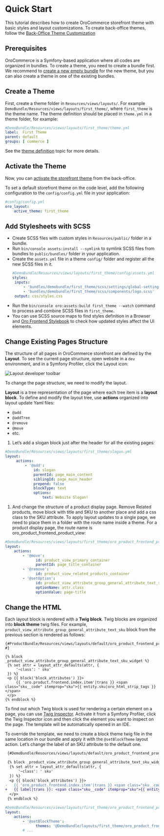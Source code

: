 <a id="dev-doc-frontend-layouts-quick-start"></a>

# Quick Start

This tutorial describes how to create OroCommerce storefront theme with basic styles and layout customizations.
To create back-office themes, follow the [Back-Office Theme Customization](../back-office/index.md#dev-doc-frontend-back-office-theming)

## Prerequisites

OroCommerce is a Symfony-based application where all codes are organized in bundles.
To create a theme, you need to create a bundle first. We recommend to [create a new empty bundle](../../backend/extension/create-bundle.md#how-to-create-new-bundle) for the new theme,
but you can also create a theme in one of the existing bundles.

## Create a Theme

First, create a theme folder in `Resources/views/layouts/`. For example `DemoBundle/Resources/views/layouts/first_theme/`, where `first_theme` is the theme name.
The theme definition should be placed in `theme.yml` in a theme folder, for example:

```yaml
#DemoBundle/Resources/views/layouts/first_theme/theme.yml
label:  First Theme
parent: default
groups: [ commerce ]
```

See the [theme definition](theming.md#dev-doc-frontend-layouts-theming-definition) topic for more details.

## Activate the Theme

Now, you can [activate the storefront theme](../../user/back-office/system/configuration/commerce/design/theme-global.md#configuration-commerce-design-theme) from the back-office.

To set a default storefront theme on the code level, add the following
configuration to the `config/config.yml` file in your application:

```yaml
#config/config.yml
oro_layout:
    active_theme: first_theme
```

## Add Stylesheets with SCSS

* Create SCSS files with custom styles in `Resources/public/` folder in a bundle.
* Run `bin/console assets:install --symlink` to symlink SCSS files from bundles to `public/bundles/` folder in your application.
* Create the `assets.yml` file in a theme `config/` folder and register all the new SCSS files in it.
  ```yaml
  #DemoBundle/Resources/views/layouts/first_theme/config/assets.yml
  styles:
   inputs:
       - 'bundles/demobundle/first_theme/scss/settings/global-settings.scss'
       - 'bundles/demobundle/first_theme/scss/components/logo.scss'
   output: css/styles.css
  ```
* Run the `bin/console oro:assets:build first_theme --watch` command to process and combine SCSS files in  `first_theme`.
* You can use SCSS source maps to find styles definition in a Browser and [Oro Frontend Stylebook](css/frontend-stylebook.md#dev-doc-frontend-css-frontend-stylebook) to check how updated styles affect the UI elements.

## Change Existing Pages Structure

The structure of all pages in OroCommerce storefront are defined by the **Layout**.
To see the current page structure, open website in a `dev` environment, and in a Symfony Profiler, click the Layout icon:

![Layout developer toolbar](img/frontend/developer_toolbar_layout_icon.png)

To change the page structure, we need to modify the layout.

**Layout** is a tree representation of the page where each tree item is a **layout block**.
To define and modify the layout tree, use **actions** organized into layout update Yaml files:

* `@add`
* `@addTree`
* `@remove`
* `@move`
* etc.

1. Let’s add a slogan block just after the header for all the existing pages:

```yaml
#DemoBundle/Resources/views/layouts/first_theme/slogan.yml
layout:
     actions:
         - '@add':
             id: slogan
             parentId: page_main_content
             siblingId: page_main_header
             prepend: false
             blockType: text
             options:
                 text: Website Slogan!
```

1. And change the structure of a product display page. Remove Related products, move block with title and SKU to another place and add a css class to the SKU attribute. To apply layout updates to a single page, we need to place them in a folder with the route name inside a theme. For a product display page, the route name is oro_product_frontend_product_view:

```yaml
#DemoBundle/Resources/views/layouts/first_theme/oro_product_frontend_product_view/product.yml
layout:
    actions:
        - '@move':
              id: product_view_primary_container
              parentId: page_title_container
        - '@remove':
              id: product_view_related_products_container
        - '@setOption':
              id: product_view_attribute_group_general_attribute_text_sku
              optionName: attr.class
              optionValue: page-title
```

## Change the HTML

Each layout block is rendered with a **Twig block**. Twig blocks are organized into **block theme** twig files.
For example, `product_view_attribute_group_general_attribute_text_sku` block from the previous section is rendered as follows:

```twig
{#ProductBundle/Resources/views/layouts/default/oro_product_frontend_product_view/layout.html.twig #}

{% block _product_view_attribute_group_general_attribute_text_sku_widget %}
 {% set attr = layout_attr_defaults(attr, {
     '~class': ' sku'
 }) %}
 <p {{ block('block_attributes') }}>
     {{ 'oro.product.frontend.index.item'|trans }} <span class="sku__code" itemprop="sku">{{ entity.sku|oro_html_strip_tags }}</span>
 </p>
{% endblock %}
```

To find out which Twig block is used for rendering a certain element on a page, you can use <a href="https://github.com/oroinc/twig-inspector/blob/master/Bundle/Resources/doc/usage.md" target="_blank">Twig Inspector</a>. Activate it from a Symfony Profiler, click the Twig Inspector icon and then click the element you want to inspect on the page. The template will be automatically opened in an IDE.

To override the template, we need to create a block theme twig file in the same location in our bundle and apply it with the `@setBlockTheme` layout action. Let’s change the label of an SKU attribute to the default one.

```diff
 {#DemoBundle/Resources/views/layouts/default/oro_product_frontend_product_view/sku.html.twig #}

 {% block _product_view_attribute_group_general_attribute_text_sku_widget %}
  {% set attr = layout_attr_defaults(attr, {
      '~class': ' sku'
  }) %}
  <p {{ block('block_attributes') }}>
-   {{ 'oro.product.frontend.index.item'|trans }} <span class="sku__code" itemprop="sku">{{ entity.sku|oro_html_strip_tags }}</span>
+   {{ label|trans }}: <span class="sku__code" itemprop="sku">{{ entity.sku|oro_html_strip_tags }}</span>
  </p>
 {% endblock %}
```

```yaml
#DemoBundle/Resources/views/layouts/first_theme/oro_product_frontend_product_view/product.yml
layout:
    actions:
        - '@setBlockTheme':
              themes: '@DemoBundle/layouts/first_theme/oro_product_frontend_product_view/product.html.twig'
        # ...
```

<!-- Frontend -->
